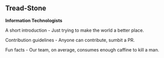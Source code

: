 ## Tread-Stone

**Information Technologists**

A short introduction - Just trying to make the world a better place.

Contribution guidelines - Anyone can contribute, sumbit a PR.

Fun facts - Our team, on average, consumes enough caffine to kill a man.
